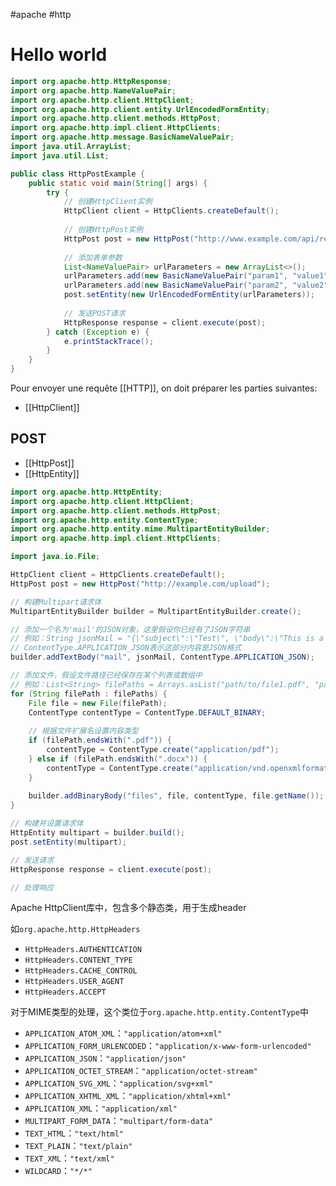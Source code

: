#apache #http

# Hello world

```Java
import org.apache.http.HttpResponse;
import org.apache.http.NameValuePair;
import org.apache.http.client.HttpClient;
import org.apache.http.client.entity.UrlEncodedFormEntity;
import org.apache.http.client.methods.HttpPost;
import org.apache.http.impl.client.HttpClients;
import org.apache.http.message.BasicNameValuePair;
import java.util.ArrayList;
import java.util.List;

public class HttpPostExample {
    public static void main(String[] args) {
        try {
            // 创建HttpClient实例
            HttpClient client = HttpClients.createDefault();
            
            // 创建HttpPost实例
            HttpPost post = new HttpPost("http://www.example.com/api/resource"); 
            
            // 添加表单参数
            List<NameValuePair> urlParameters = new ArrayList<>();
            urlParameters.add(new BasicNameValuePair("param1", "value1"));
            urlParameters.add(new BasicNameValuePair("param2", "value2"));
            post.setEntity(new UrlEncodedFormEntity(urlParameters));
            
            // 发送POST请求
            HttpResponse response = client.execute(post);
        } catch (Exception e) {
            e.printStackTrace();
        }
    }
}
```

Pour envoyer une requête [[HTTP]], on doit préparer les parties suivantes:

- [[HttpClient]]

## POST

- [[HttpPost]]
- [[HttpEntity]]

``` java
import org.apache.http.HttpEntity;
import org.apache.http.client.HttpClient;
import org.apache.http.client.methods.HttpPost;
import org.apache.http.entity.ContentType;
import org.apache.http.entity.mime.MultipartEntityBuilder;
import org.apache.http.impl.client.HttpClients;

import java.io.File;

HttpClient client = HttpClients.createDefault();
HttpPost post = new HttpPost("http://example.com/upload");

// 构建Multipart请求体
MultipartEntityBuilder builder = MultipartEntityBuilder.create();

// 添加一个名为'mail'的JSON对象，这里假设你已经有了JSON字符串
// 例如：String jsonMail = "{\"subject\":\"Test\", \"body\":\"This is a test\"}";
// ContentType.APPLICATION_JSON表示这部分内容是JSON格式
builder.addTextBody("mail", jsonMail, ContentType.APPLICATION_JSON);

// 添加文件，假设文件路径已经保存在某个列表或数组中
// 例如：List<String> filePaths = Arrays.asList("path/to/file1.pdf", "path/to/file2.docx");
for (String filePath : filePaths) {
    File file = new File(filePath);
    ContentType contentType = ContentType.DEFAULT_BINARY;
    
    // 根据文件扩展名设置内容类型
    if (filePath.endsWith(".pdf")) {
        contentType = ContentType.create("application/pdf");
    } else if (filePath.endsWith(".docx")) {
        contentType = ContentType.create("application/vnd.openxmlformats-officedocument.wordprocessingml.document");
    }
    
    builder.addBinaryBody("files", file, contentType, file.getName());
}

// 构建并设置请求体
HttpEntity multipart = builder.build();
post.setEntity(multipart);

// 发送请求
HttpResponse response = client.execute(post);

// 处理响应
```

Apache HttpClient库中，包含多个静态类，用于生成header

如`org.apache.http.HttpHeaders`

- `HttpHeaders.AUTHENTICATION`
- `HttpHeaders.CONTENT_TYPE`
- `HttpHeaders.CACHE_CONTROL`
- `HttpHeaders.USER_AGENT`
- `HttpHeaders.ACCEPT`

对于MIME类型的处理，这个类位于`org.apache.http.entity.ContentType`中

- `APPLICATION_ATOM_XML`：`"application/atom+xml"`
- `APPLICATION_FORM_URLENCODED`：`"application/x-www-form-urlencoded"`
- `APPLICATION_JSON`：`"application/json"`
- `APPLICATION_OCTET_STREAM`：`"application/octet-stream"`
- `APPLICATION_SVG_XML`：`"application/svg+xml"`
- `APPLICATION_XHTML_XML`：`"application/xhtml+xml"`
- `APPLICATION_XML`：`"application/xml"`
- `MULTIPART_FORM_DATA`：`"multipart/form-data"`
- `TEXT_HTML`：`"text/html"`
- `TEXT_PLAIN`：`"text/plain"`
- `TEXT_XML`：`"text/xml"`
- `WILDCARD`：`"*/*"`

